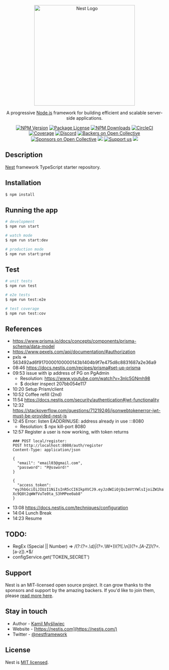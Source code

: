 <p align="center">
  <a href="http://nestjs.com/" target="blank"><img src="https://nestjs.com/img/logo_text.svg" width="320" alt="Nest Logo" /></a>
</p>

[circleci-image]: https://img.shields.io/circleci/build/github/nestjs/nest/master?token=abc123def456
[circleci-url]: https://circleci.com/gh/nestjs/nest

  <p align="center">A progressive <a href="http://nodejs.org" target="_blank">Node.js</a> framework for building efficient and scalable server-side applications.</p>
    <p align="center">
<a href="https://www.npmjs.com/~nestjscore" target="_blank"><img src="https://img.shields.io/npm/v/@nestjs/core.svg" alt="NPM Version" /></a>
<a href="https://www.npmjs.com/~nestjscore" target="_blank"><img src="https://img.shields.io/npm/l/@nestjs/core.svg" alt="Package License" /></a>
<a href="https://www.npmjs.com/~nestjscore" target="_blank"><img src="https://img.shields.io/npm/dm/@nestjs/common.svg" alt="NPM Downloads" /></a>
<a href="https://circleci.com/gh/nestjs/nest" target="_blank"><img src="https://img.shields.io/circleci/build/github/nestjs/nest/master" alt="CircleCI" /></a>
<a href="https://coveralls.io/github/nestjs/nest?branch=master" target="_blank"><img src="https://coveralls.io/repos/github/nestjs/nest/badge.svg?branch=master#9" alt="Coverage" /></a>
<a href="https://discord.gg/G7Qnnhy" target="_blank"><img src="https://img.shields.io/badge/discord-online-brightgreen.svg" alt="Discord"/></a>
<a href="https://opencollective.com/nest#backer" target="_blank"><img src="https://opencollective.com/nest/backers/badge.svg" alt="Backers on Open Collective" /></a>
<a href="https://opencollective.com/nest#sponsor" target="_blank"><img src="https://opencollective.com/nest/sponsors/badge.svg" alt="Sponsors on Open Collective" /></a>
  <a href="https://paypal.me/kamilmysliwiec" target="_blank"><img src="https://img.shields.io/badge/Donate-PayPal-ff3f59.svg"/></a>
    <a href="https://opencollective.com/nest#sponsor"  target="_blank"><img src="https://img.shields.io/badge/Support%20us-Open%20Collective-41B883.svg" alt="Support us"></a>
  <a href="https://twitter.com/nestframework" target="_blank"><img src="https://img.shields.io/twitter/follow/nestframework.svg?style=social&label=Follow"></a>
</p>
  <!--[![Backers on Open Collective](https://opencollective.com/nest/backers/badge.svg)](https://opencollective.com/nest#backer)
  [![Sponsors on Open Collective](https://opencollective.com/nest/sponsors/badge.svg)](https://opencollective.com/nest#sponsor)-->

## Description

[Nest](https://github.com/nestjs/nest) framework TypeScript starter repository.

## Installation

```bash
$ npm install
```

## Running the app

```bash
# development
$ npm run start

# watch mode
$ npm run start:dev

# production mode
$ npm run start:prod
```

## Test

```bash
# unit tests
$ npm run test

# e2e tests
$ npm run test:e2e

# test coverage
$ npm run test:cov
```

## References
- https://www.prisma.io/docs/concepts/components/prisma-schema/data-model
- https://www.pexels.com/api/documentation/#authorization
- pxls => 563492ad6f9170000100000143b1404b9f7e475d8c8831687a2e36a9
- 08:46 https://docs.nestjs.com/recipes/prisma#set-up-prisma
- 09:53 issue with ip address of PG on PgAdmin
  - Resolution: https://www.youtube.com/watch?v=3nIc5GNmh98 
  - $ docker inspect 207bb054e117
- 10:20 Setup Prism/client
- 10:52 Coffee refill (2nd)
- 11:54 https://docs.nestjs.com/security/authentication#jwt-functionality
- 12:32 https://stackoverflow.com/questions/71219246/jsonwebtokenerror-jwt-must-be-provided-nest-js
- 12:45  Error: listen EADDRINUSE: address already in use :::8080 
  - Resolution: $ npx kill-port 8080
- 12:57 Register a user is now working, with token returns 
    ```
    ### POST local/register: 
    POST http://localhost:8080/auth/register
    Content-Type: application/json

    {
      "email": "email03@gmail.com",
      "password": "P@ssword!"
    }

    {
      "access_token": "eyJhbGciOiJIUzI1NiIsInR5cCI6IkpXVCJ9.eyJzdWIiOjQsImVtYWlsIjoiZW1haWwwM0BnbWFpbC5jb20iLCJpYXQiOjE2NTMxOTUxNzksImV4cCI6MTY1MzE5NjA3OX0.Aw1DbftPRXIS-Xc9Q8t2qWWfVuTe0ta_S3hMPee0ab8"
    }
    ```
- 13:08 https://docs.nestjs.com/techniques/configuration
- 14:04 Lunch Break
- 14:23 Resume



## TODO:
- RegEx (Special || Number) => /(?:(?=.*\d)|(?=.*\W+))(?![.\n])(?=.*[A-Z])(?=.*[a-z]).*$/
- configService.get<string>('TOKEN_SECRET')


## Support

Nest is an MIT-licensed open source project. It can grow thanks to the sponsors and support by the amazing backers. If you'd like to join them, please [read more here](https://docs.nestjs.com/support).

## Stay in touch

- Author - [Kamil Myśliwiec](https://kamilmysliwiec.com)
- Website - [https://nestjs.com](https://nestjs.com/)
- Twitter - [@nestframework](https://twitter.com/nestframework)

## License

Nest is [MIT licensed](LICENSE).
